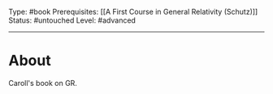 Type: #book
Prerequisites: [[A First Course in General Relativity (Schutz)]]
Status: #untouched 
Level: #advanced 

----
# About

Caroll's book on GR.